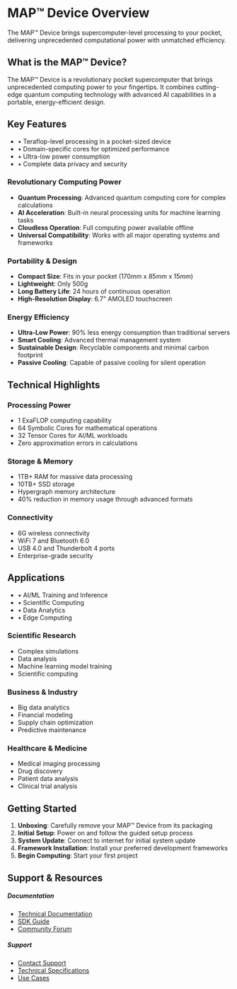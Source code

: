 # MAP™ Device Overview

<div class="alert alert-info">
  The MAP™ Device brings supercomputer-level processing to your pocket, delivering unprecedented computational power with unmatched efficiency.
</div>

## What is the MAP™ Device?
The MAP™ Device is a revolutionary pocket supercomputer that brings unprecedented computing power to your fingertips. It combines cutting-edge quantum computing technology with advanced AI capabilities in a portable, energy-efficient design.

## Key Features

<div class="card">
  <div class="card-body">
    <ul class="list-group list-group-flush">
      <li class="list-group-item">• Teraflop-level processing in a pocket-sized device</li>
      <li class="list-group-item">• Domain-specific cores for optimized performance</li>
      <li class="list-group-item">• Ultra-low power consumption</li>
      <li class="list-group-item">• Complete data privacy and security</li>
    </ul>
  </div>
</div>

### Revolutionary Computing Power
- **Quantum Processing**: Advanced quantum computing core for complex calculations
- **AI Acceleration**: Built-in neural processing units for machine learning tasks
- **Cloudless Operation**: Full computing power available offline
- **Universal Compatibility**: Works with all major operating systems and frameworks

### Portability & Design
- **Compact Size**: Fits in your pocket (170mm x 85mm x 15mm)
- **Lightweight**: Only 500g
- **Long Battery Life**: 24 hours of continuous operation
- **High-Resolution Display**: 6.7" AMOLED touchscreen

### Energy Efficiency
- **Ultra-Low Power**: 90% less energy consumption than traditional servers
- **Smart Cooling**: Advanced thermal management system
- **Sustainable Design**: Recyclable components and minimal carbon footprint
- **Passive Cooling**: Capable of passive cooling for silent operation

## Technical Highlights

### Processing Power
- 1 ExaFLOP computing capability
- 64 Symbolic Cores for mathematical operations
- 32 Tensor Cores for AI/ML workloads
- Zero approximation errors in calculations

### Storage & Memory
- 1TB+ RAM for massive data processing
- 10TB+ SSD storage
- Hypergraph memory architecture
- 40% reduction in memory usage through advanced formats

### Connectivity
- 6G wireless connectivity
- WiFi 7 and Bluetooth 6.0
- USB 4.0 and Thunderbolt 4 ports
- Enterprise-grade security

## Applications

<div class="card">
  <div class="card-body">
    <ul class="list-group list-group-flush">
      <li class="list-group-item">• AI/ML Training and Inference</li>
      <li class="list-group-item">• Scientific Computing</li>
      <li class="list-group-item">• Data Analytics</li>
      <li class="list-group-item">• Edge Computing</li>
    </ul>
  </div>
</div>

### Scientific Research
- Complex simulations
- Data analysis
- Machine learning model training
- Scientific computing

### Business & Industry
- Big data analytics
- Financial modeling
- Supply chain optimization
- Predictive maintenance

### Healthcare & Medicine
- Medical imaging processing
- Drug discovery
- Patient data analysis
- Clinical trial analysis

## Getting Started

1. **Unboxing**: Carefully remove your MAP™ Device from its packaging
2. **Initial Setup**: Power on and follow the guided setup process
3. **System Update**: Connect to internet for initial system update
4. **Framework Installation**: Install your preferred development frameworks
5. **Begin Computing**: Start your first project

## Support & Resources

<div class="row">
  <div class="col-md-6">
    <div class="card">
      <div class="card-body">
        <h5 class="card-title">Documentation</h5>
        <ul class="list-unstyled">
          <li><a href="../developer/docs.md">Technical Documentation</a></li>
          <li><a href="../developer/sdk.md">SDK Guide</a></li>
          <li><a href="../developer/community.md">Community Forum</a></li>
        </ul>
      </div>
    </div>
  </div>
  <div class="col-md-6">
    <div class="card">
      <div class="card-body">
        <h5 class="card-title">Support</h5>
        <ul class="list-unstyled">
          <li><a href="../support/contact.md">Contact Support</a></li>
          <li><a href="specs.md">Technical Specifications</a></li>
          <li><a href="use-cases.md">Use Cases</a></li>
        </ul>
      </div>
    </div>
  </div>
</div> 